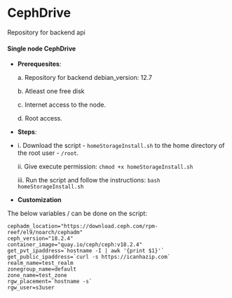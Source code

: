# CephDrive

Repository for backend api

#### Single node CephDrive

- **Prerequesites**:
  
  a. Repository for backend debian_version: 12.7
  
  b. Atleast one free disk
  
  c. Internet access to the node.
  
  d. Root access.

- **Steps**:
- 
  i.   Download the script - `homeStorageInstall.sh` to the home directory of the root user - `/root`.
  
  ii.  Give execute permission: `chmod +x homeStorageInstall.sh`

  iii. Run the script and follow the instructions: `bash homeStorageInstall.sh`

- **Customization**

The below variables /  can be done on the script:
~~~
cephadm_location="https://download.ceph.com/rpm-reef/el9/noarch/cephadm"
ceph_version="18.2.4"
container_image="quay.io/ceph/ceph:v18.2.4"
get_pvt_ipaddress=`hostname -I | awk '{print $1}'`
get_public_ipaddress=`curl -s https://icanhazip.com`
realm_name=test_realm
zonegroup_name=default
zone_name=test_zone
rgw_placement=`hostname -s`
rgw_user=s3user
~~~
